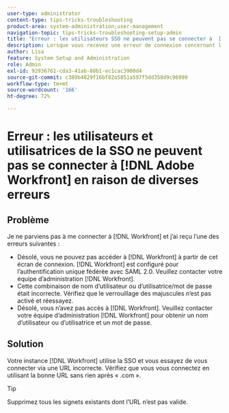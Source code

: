 ```yaml
---
user-type: administrator
content-type: tips-tricks-troubleshooting
product-area: system-administration;user-management
navigation-topic: tips-tricks-troubleshooting-setup-admin
title: "Erreur : les utilisateurs SSO ne peuvent pas se connecter à  [!DNL Adobe Workfront] en raison de diverses erreurs"
description: Lorsque vous recevez une erreur de connexion concernant l’authentification unique fédérée, votre combinaison nom d’utilisateur/mot de passe ou votre accès à l’instance  [!DNL Workfront], the problem might be that your [!DNL Workfront] utilise l’authentification unique et que vous essayez de vous connecter à l’aide d’une URL incorrecte.
author: Lisa
feature: System Setup and Administration
role: Admin
exl-id: 92936761-cda3-41ab-88b1-ec1cac3900d4
source-git-commit: c389b4829f16bf82a5851a597f5dd358d9c96999
workflow-type: tm+mt
source-wordcount: '166'
ht-degree: 72%

---
```


# Erreur : les utilisateurs et utilisatrices de la SSO ne peuvent pas se connecter à [!DNL Adobe Workfront] en raison de diverses erreurs

## Problème

Je ne parviens pas à me connecter à [!DNL Workfront] et j’ai reçu l’une des erreurs suivantes :

* Désolé, vous ne pouvez pas accéder à [!DNL Workfront] à partir de cet écran de connexion. [!DNL Workfront] est configuré pour l’authentification unique fédérée avec SAML 2.0. Veuillez contacter votre équipe d’administration [!DNL Workfront].
* Cette combinaison de nom d’utilisateur ou d’utilisatrice/mot de passe était incorrecte. Vérifiez que le verrouillage des majuscules n’est pas activé et réessayez.
* Désolé, vous n’avez pas accès à [!DNL Workfront]. Veuillez contacter votre équipe d’administration [!DNL Workfront] pour obtenir un nom d’utilisateur ou d’utilisatrice et un mot de passe.

## Solution

Votre instance [!DNL Workfront] utilise la SSO et vous essayez de vous connecter via une URL incorrecte. Vérifiez que vous vous connectez en utilisant la bonne URL sans rien après « .com ».

>[!TIP]
>
>Supprimez tous les signets existants dont l’URL n’est pas valide.
